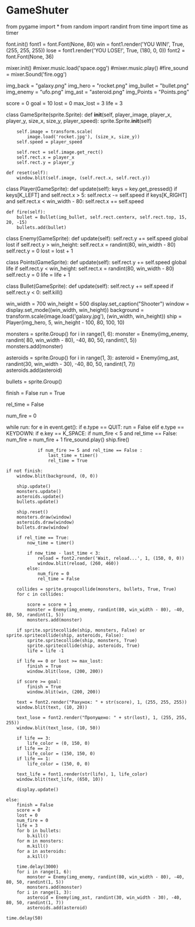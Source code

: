# GameShuter
from pygame import *
from random import randint
from time import time as timer

font.init()
font1 = font.Font(None, 80)
win = font1.render('YOU WIN!', True, (255, 255, 255))
lose = font1.render('YOU LOSE!', True, (180, 0, 0))
font2 = font.Font(None, 36)

mixer.init()
#mixer.music.load('space.ogg')
#mixer.music.play()
#fire_sound = mixer.Sound('fire.ogg')
 
img_back = "galaxy.png"
img_hero = "rocket.png"
img_bullet = "bullet.png"
img_enemy = "ufo.png"
img_ast = "asteroid.png"
img_Points = "Points.png"

score = 0
goal = 10
lost = 0
max_lost = 3
life = 3

class GameSprite(sprite.Sprite):
    def __init__(self, player_image, player_x, player_y, size_x, size_y, player_speed):
        sprite.Sprite.__init__(self)

        self.image = transform.scale(
            image.load('rocket.jpg'), (size_x, size_y))
        self.speed = player_speed
 
        self.rect = self.image.get_rect()
        self.rect.x = player_x
        self.rect.y = player_y
 
    def reset(self):
        window.blit(self.image, (self.rect.x, self.rect.y))

class Player(GameSprite):
    def update(self):
        keys = key.get_pressed()
        if keys[K_LEFT] and self.rect.x > 5:
            self.rect.x -= self.speed
        if keys[K_RIGHT] and self.rect.x < win_width - 80:
            self.rect.x += self.speed
 
    def fire(self):
        bullet = Bullet(img_bullet, self.rect.centerx, self.rect.top, 15, 20, -15)
        bullets.add(bullet)
 
class Enemy(GameSprite):
    def update(self):
        self.rect.y += self.speed
        global lost
        if self.rect.y > win_height:
            self.rect.x = randint(80, win_width - 80)
            self.rect.y = 0
            lost = lost + 1

class Points(GameSprite):
    def update(self):
        self.rect.y += self.speed
        global life 
        if self.rect.y < win_height:
            self.rect.x = randint(80, win_width - 80)
            self.rect.y = 0
            life = life + 1

class Bullet(GameSprite):
    def update(self):
        self.rect.y += self.speed
        if self.rect.y < 0:
            self.kill()

win_width = 700
win_height = 500
display.set_caption("Shooter")
window = display.set_mode((win_width, win_height))
background = transform.scale(image.load('galaxy.jpg'), (win_width, win_height)) 
ship = Player(img_hero, 5, win_height - 100, 80, 100, 10)

monsters = sprite.Group()
for i in range(1, 6):
    monster = Enemy(img_enemy, randint(
        80, win_width - 80), -40, 80, 50, randint(1, 5))
    monsters.add(monster)

asteroids = sprite.Group()
for i in range(1, 3):
    asteroid = Enemy(img_ast, randint(30, win_width - 30), -40, 80, 50, randint(1, 7))
    asteroids.add(asteroid)

bullets = sprite.Group()

finish = False
run = True

rel_time = False

num_fire = 0

while run:
    for e in event.get():
        if e.type == QUIT:
            run = False
        elif e.type == KEYDOWN:
            if e.key == K_SPACE:
                if num_fire < 5 and rel_time == False:
                    num_fire = num_fire + 1
                    fire_sound.play()
                    ship.fire()
                   
                if num_fire >= 5 and rel_time == False :
                    last_time = timer()
                    rel_time = True

    if not finish:
        window.blit(background, (0, 0))

        ship.update()
        monsters.update()
        asteroids.update()
        bullets.update()

        ship.reset()
        monsters.draw(window)
        asteroids.draw(window)
        bullets.draw(window)

        if rel_time == True:
            now_time = timer()
         
            if now_time - last_time < 3:
                reload = font2.render('Wait, reload...', 1, (150, 0, 0))
                window.blit(reload, (260, 460))
            else:
                num_fire = 0
                rel_time = False

        collides = sprite.groupcollide(monsters, bullets, True, True)
        for c in collides:

            score = score + 1
            monster = Enemy(img_enemy, randint(80, win_width - 80), -40, 80, 50, randint(1, 5))
            monsters.add(monster)

        if sprite.spritecollide(ship, monsters, False) or sprite.spritecollide(ship, asteroids, False):
            sprite.spritecollide(ship, monsters, True)
            sprite.spritecollide(ship, asteroids, True)
            life = life -1

        if life == 0 or lost >= max_lost:
            finish = True
            window.blit(lose, (200, 200))

        if score >= goal:
            finish = True
            window.blit(win, (200, 200))

        text = font2.render("Рахунок: " + str(score), 1, (255, 255, 255))
        window.blit(text, (10, 20))
 
        text_lose = font2.render("Пропущено: " + str(lost), 1, (255, 255, 255))
        window.blit(text_lose, (10, 50))

        if life == 3:
            life_color = (0, 150, 0)
        if life == 2:
            life_color = (150, 150, 0)
        if life == 1:
            life_color = (150, 0, 0)

        text_life = font1.render(str(life), 1, life_color)
        window.blit(text_life, (650, 10))

        display.update()

    else:
        finish = False
        score = 0
        lost = 0
        num_fire = 0
        life = 3
        for b in bullets:
            b.kill()
        for m in monsters:
            m.kill()
        for a in asteroids:
            a.kill()

        time.delay(3000)
        for i in range(1, 6):
            monster = Enemy(img_enemy, randint(80, win_width - 80), -40, 80, 50, randint(1, 5))
            monsters.add(monster)
        for i in range(1, 3):
            asteroid = Enemy(img_ast, randint(30, win_width - 30), -40, 80, 50, randint(1, 7))
            asteroids.add(asteroid)    

    time.delay(50)
